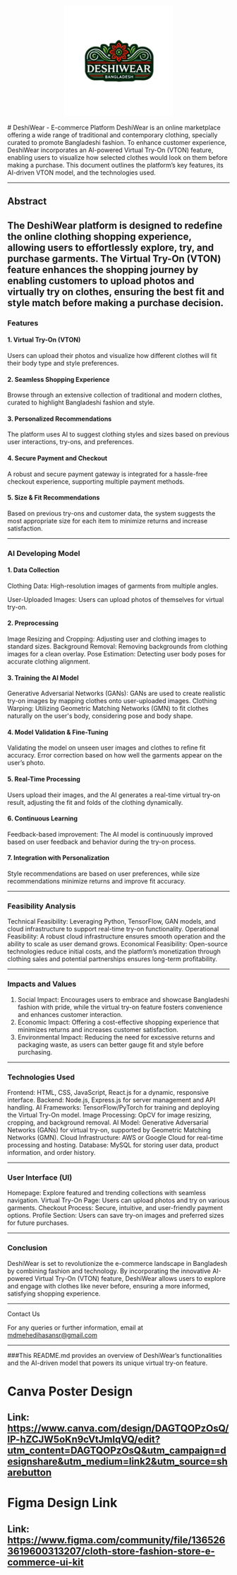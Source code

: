 <p align="center">
  <img src="deshiwearbd.png" alt="DeshiWear Logo" width="250" height="250"/>
</p>
# DeshiWear - E-commerce Platform
DeshiWear is an online marketplace offering a wide range of traditional and contemporary clothing, specially curated to promote Bangladeshi fashion. To enhance customer experience, DeshiWear incorporates an AI-powered Virtual Try-On (VTON) feature, enabling users to visualize how selected clothes would look on them before making a purchase. This document outlines the platform’s key features, its AI-driven VTON model, and the technologies used.

---
## Abstract
The DeshiWear platform is designed to redefine the online clothing shopping experience, allowing users to effortlessly explore, try, and purchase garments. The Virtual Try-On (VTON) feature enhances the shopping journey by enabling customers to upload photos and virtually try on clothes, ensuring the best fit and style match before making a purchase decision.
---

### Features
#### 1. Virtual Try-On (VTON)
Users can upload their photos and visualize how different clothes will fit their body type and style preferences.
#### 2. Seamless Shopping Experience
Browse through an extensive collection of traditional and modern clothes, curated to highlight Bangladeshi fashion and style.
#### 3. Personalized Recommendations
The platform uses AI to suggest clothing styles and sizes based on previous user interactions, try-ons, and preferences.
#### 4. Secure Payment and Checkout
A robust and secure payment gateway is integrated for a hassle-free checkout experience, supporting multiple payment methods.
#### 5. Size & Fit Recommendations
Based on previous try-ons and customer data, the system suggests the most appropriate size for each item to minimize returns and increase satisfaction.

---

### AI Developing Model
#### 1. Data Collection

Clothing Data: High-resolution images of garments from multiple angles.

User-Uploaded Images: Users can upload photos of themselves for virtual try-on.
#### 2. Preprocessing
Image Resizing and Cropping: Adjusting user and clothing images to standard sizes.
Background Removal: Removing backgrounds from clothing images for a clean overlay.
Pose Estimation: Detecting user body poses for accurate clothing alignment.
#### 3. Training the AI Model
Generative Adversarial Networks (GANs): GANs are used to create realistic try-on images by mapping clothes onto user-uploaded images.
Clothing Warping: Utilizing Geometric Matching Networks (GMN) to fit clothes naturally on the user's body, considering pose and body shape.
#### 4. Model Validation & Fine-Tuning
Validating the model on unseen user images and clothes to refine fit accuracy.
Error correction based on how well the garments appear on the user’s photo.
#### 5. Real-Time Processing
Users upload their images, and the AI generates a real-time virtual try-on result, adjusting the fit and folds of the clothing dynamically.
#### 6. Continuous Learning
Feedback-based improvement: The AI model is continuously improved based on user feedback and behavior during the try-on process.
#### 7. Integration with Personalization
Style recommendations are based on user preferences, while size recommendations minimize returns and improve fit accuracy.

---

### Feasibility Analysis
Technical Feasibility: Leveraging Python, TensorFlow, GAN models, and cloud infrastructure to support real-time try-on functionality.
Operational Feasibility: A robust cloud infrastructure ensures smooth operation and the ability to scale as user demand grows.
Economical Feasibility: Open-source technologies reduce initial costs, and the platform’s monetization through clothing sales and potential partnerships ensures long-term profitability.

---
### Impacts and Values
1. Social Impact: Encourages users to embrace and showcase Bangladeshi fashion with pride, while the virtual try-on feature fosters convenience and enhances customer interaction.
2. Economic Impact: Offering a cost-effective shopping experience that minimizes returns and increases customer satisfaction.
3. Environmental Impact: Reducing the need for excessive returns and packaging waste, as users can better gauge fit and style before purchasing.
---
### Technologies Used
Frontend: HTML, CSS, JavaScript, React.js for a dynamic, responsive interface.
Backend: Node.js, Express.js for server management and API handling.
AI Frameworks: TensorFlow/PyTorch for training and deploying the Virtual Try-On model.
Image Processing: OpCV for image resizing, cropping, and background removal.
AI Model: Generative Adversarial Networks (GANs) for virtual try-on, supported by Geometric Matching Networks (GMN).
Cloud Infrastructure: AWS or Google Cloud for real-time processing and hosting.
Database: MySQL for storing user data, product information, and order history.

---
### User Interface (UI)
Homepage: Explore featured and trending collections with seamless navigation.
Virtual Try-On Page: Users can upload photos and try on various garments.
Checkout Process: Secure, intuitive, and user-friendly payment options.
Profile Section: Users can save try-on images and preferred sizes for future purchases.

---

### Conclusion
DeshiWear is set to revolutionize the e-commerce landscape in Bangladesh by combining fashion and technology. By incorporating the innovative AI-powered Virtual Try-On (VTON) feature, DeshiWear allows users to explore and engage with clothes like never before, ensuring a more informed, satisfying shopping experience.


---

Contact Us

For any queries or further information, email at mdmehedihasansr@gmail.com

---

###This README.md provides an overview of DeshiWear’s functionalities and the AI-driven model that powers its unique virtual try-on feature.


# Canva Poster Design
## Link: https://www.canva.com/design/DAGTQOPzOsQ/lP-hZCJW5oKn9cVtJmlqVQ/edit?utm_content=DAGTQOPzOsQ&utm_campaign=designshare&utm_medium=link2&utm_source=sharebutton

# Figma Design Link
## Link: https://www.figma.com/community/file/1365263619600313207/cloth-store-fashion-store-e-commerce-ui-kit
